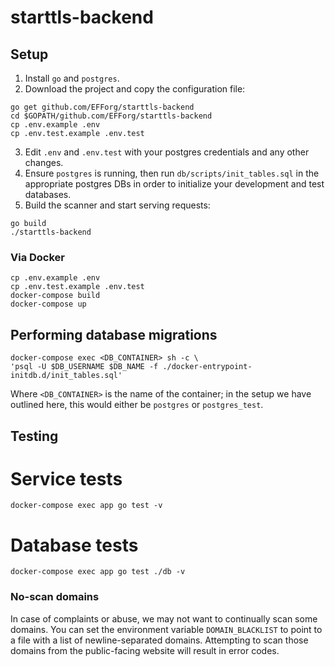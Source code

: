 # starttls-backend

## Setup
1. Install `go` and `postgres`.
2. Download the project and copy the configuration file:
```
go get github.com/EFForg/starttls-backend
cd $GOPATH/github.com/EFForg/starttls-backend
cp .env.example .env
cp .env.test.example .env.test
```
3. Edit `.env` and `.env.test` with your postgres credentials and any other changes.
4. Ensure `postgres` is running, then run `db/scripts/init_tables.sql` in the appropriate postgres DBs in order to initialize your development and test databases.
5. Build the scanner and start serving requests:
```
go build
./starttls-backend
```

### Via Docker
```
cp .env.example .env
cp .env.test.example .env.test
docker-compose build
docker-compose up
```

## Performing database migrations
```
docker-compose exec <DB_CONTAINER> sh -c \
'psql -U $DB_USERNAME $DB_NAME -f ./docker-entrypoint-initdb.d/init_tables.sql'
```
Where `<DB_CONTAINER>` is the name of the container; in the setup we have outlined here, this would either be `postgres` or `postgres_test`.

## Testing
# Service tests
```
docker-compose exec app go test -v
```

# Database tests
```
docker-compose exec app go test ./db -v
```

### No-scan domains
In case of complaints or abuse, we may not want to continually scan some domains. You can set the environment variable `DOMAIN_BLACKLIST` to point to a file with a list of newline-separated domains. Attempting to scan those domains from the public-facing website will result in error codes.
